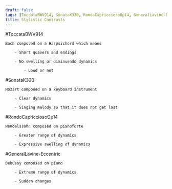 ```yaml
---
draft: false
tags: [ToccataBWV914, SonataK330, RondoCapricciosoOp14, GeneralLavine-Eccentric]
title: Stylistic Contrasts
---
```


#ToccataBWV914

	Bach composed on a Harpsichord which means

		- Short quavers and endings

		- No swelling or diminuendo dynamics

			- Loud or not

#SonataK330

	Mozart composed on a keyboard instrument

		- Clear dynamics

		- Singing melody so that it does not get lost

#RondoCapricciosoOp14

	Mendelssohn composed on pianoforte

		- Greater range of dynamics

		- Expressive swelling of dynamics

#GeneralLavine-Eccentric

	Debussy composed on piano

		- Extreme range of dynamics

		- Sudden changes
